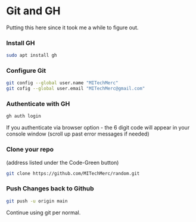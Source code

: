 # Git and GH

Putting this here since it took me a while to figure out.

### Install GH
```sh
sudo apt install gh
```

### Configure Git
```sh
git config --global user.name "MITechMerc"
git cofig --global user.email "MITechMerc@gmail.com"
```

### Authenticate with GH
```sh
gh auth login
```
If you authenticate via browser option - the 6 digit code will appear in your console window (scroll up past error messages if needed)

### Clone your repo  
(address listed under the Code-Green button)  
```sh
git clone https://github.com/MITechMerc/random.git
```

### Push Changes back to Github
```sh
git push -u origin main
```

Continue using git per normal. 
